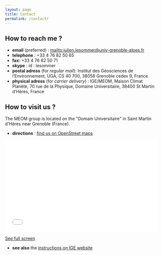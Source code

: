 ```yaml
---
layout: page
title: Contact
permalink: /contact/
---
```



## How to reach me ?
 - **email** (preferred) : <mailto:julien.lesommer@univ-grenoble-alpes.fr>
 - **telephone** : +33  4 76 82 50 65
 - **fax:**  +33  4 76 82 50 71
 - **skype** : id : lesommer
 - **postal adress** (for *regular mail*): Institut des Géosciences de l’Environnement, UGA, CS 40 700, 38058 Grenoble cedex 9, France
 - **physical adress** (for *carrier delivery*) : IGE/MEOM, Maison Climat Planète, 70 rue de la Physique, Domaine Universitaire, 38400 St Martin d’Hères, France



## How to visit us ?

The MEOM group is located on the "Domain Universitaire" in Saint Martin d'Hères near Grenoble (France).   

 - **directions** : [find us on OpenStreet maps](http://umap.openstreetmap.fr/en/map/anonymous-edit/655503:LtKbIAl24v-TySSBzXbliPoKqrk)

<iframe width="100%" height="300px" frameborder="0" allowfullscreen src="//umap.openstreetmap.fr/en/map/meom-groupige_655503?scaleControl=false&miniMap=false&scrollWheelZoom=false&zoomControl=true&allowEdit=false&moreControl=true&searchControl=null&tilelayersControl=null&embedControl=null&datalayersControl=true&onLoadPanel=undefined&captionBar=false"></iframe><p><a href="//umap.openstreetmap.fr/en/map/meom-groupige_655503">See full screen</a></p>



 - **see also** the [instructions on IGE website](https://www.ige-grenoble.fr/Contact-Acces)

